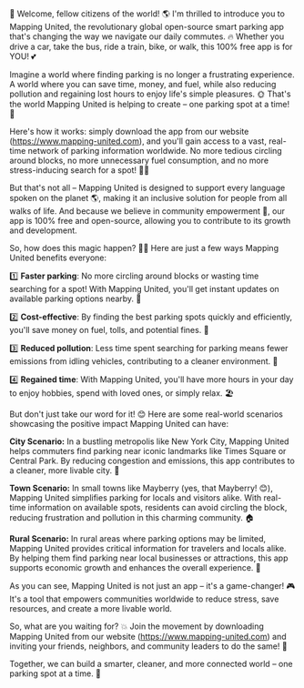 🎉 Welcome, fellow citizens of the world! 🌎 I'm thrilled to introduce you to Mapping United, the revolutionary global open-source smart parking app that's changing the way we navigate our daily commutes. 🔥 Whether you drive a car, take the bus, ride a train, bike, or walk, this 100% free app is for YOU! 💕

Imagine a world where finding parking is no longer a frustrating experience. A world where you can save time, money, and fuel, while also reducing pollution and regaining lost hours to enjoy life's simple pleasures. 🌞 That's the world Mapping United is helping to create – one parking spot at a time! 🚗

Here's how it works: simply download the app from our website (https://www.mapping-united.com), and you'll gain access to a vast, real-time network of parking information worldwide. No more tedious circling around blocks, no more unnecessary fuel consumption, and no more stress-inducing search for a spot! 🙅‍♂️

But that's not all – Mapping United is designed to support every language spoken on the planet 🌎, making it an inclusive solution for people from all walks of life. And because we believe in community empowerment 💪, our app is 100% free and open-source, allowing you to contribute to its growth and development.

So, how does this magic happen? 🧙‍♀️ Here are just a few ways Mapping United benefits everyone:

1️⃣ **Faster parking**: No more circling around blocks or wasting time searching for a spot! With Mapping United, you'll get instant updates on available parking options nearby. 💨

2️⃣ **Cost-effective**: By finding the best parking spots quickly and efficiently, you'll save money on fuel, tolls, and potential fines. 🤑

3️⃣ **Reduced pollution**: Less time spent searching for parking means fewer emissions from idling vehicles, contributing to a cleaner environment. 🌟

4️⃣ **Regained time**: With Mapping United, you'll have more hours in your day to enjoy hobbies, spend with loved ones, or simply relax. 🏖️

But don't just take our word for it! 😊 Here are some real-world scenarios showcasing the positive impact Mapping United can have:

**City Scenario:** In a bustling metropolis like New York City, Mapping United helps commuters find parking near iconic landmarks like Times Square or Central Park. By reducing congestion and emissions, this app contributes to a cleaner, more livable city. 🗽️

**Town Scenario:** In small towns like Mayberry (yes, that Mayberry! 😊), Mapping United simplifies parking for locals and visitors alike. With real-time information on available spots, residents can avoid circling the block, reducing frustration and pollution in this charming community. 🏠

**Rural Scenario:** In rural areas where parking options may be limited, Mapping United provides critical information for travelers and locals alike. By helping them find parking near local businesses or attractions, this app supports economic growth and enhances the overall experience. 🌄

As you can see, Mapping United is not just an app – it's a game-changer! 🎮 It's a tool that empowers communities worldwide to reduce stress, save resources, and create a more livable world.

So, what are you waiting for? 💥 Join the movement by downloading Mapping United from our website (https://www.mapping-united.com) and inviting your friends, neighbors, and community leaders to do the same! 📲

Together, we can build a smarter, cleaner, and more connected world – one parking spot at a time. 🌟